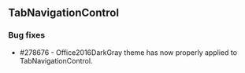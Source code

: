 ## TabNavigationControl

### Bug fixes

* \#278676 - Office2016DarkGray theme has now properly applied to TabNavigationControl.